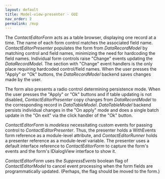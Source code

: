 ```yaml
---
layout: default
title: Model-view-presenter - GUI
nav_order: 2
permalink: /mvp
---
```


The *ContactEditorForm* acts as a table browser, displaying one record at a time. The name of each form control matches the associated field name. *ContactEditorPresenter* populates the form from *DataRecordModel* by matching control and field names, minimizing the need for hardcoding the field names. Individual form controls raise "Change" events updating the *DataRecordModel*. The section with "Change" event handlers is the only place requiring hardcoded control/field names. When the user presses the "Apply" or "Ok" buttons, the *DataRecordModel* backend saves changes made by the user.

The form also presents a radio control determining persistence mode. When the user presses the "Apply" or "Ok" buttons and if table updating is not disabled, *ContactEditorPresenter* copy changes from *DataRecordModel* to the corresponding record in *DataTableModel*. *DataTableModel* backend persists individual changes in the "On apply" mode and does a single batch update in the "On exit" via the click handler of the "Ok" button.

*ContactEditorForm* is *modeless* necessitating custom events for passing control to *ContactEditorPresenter*. Thus, the presenter holds a WithEvents form reference as a module-level attribute, and *ContactEditorRunner* holds a presenter reference as a module-level variable. The presenter uses a default interface reference to *ContactEditorForm* to capture the form's events and the form's IDialogView interface to show it.

*ContactEditorForm* uses the *SuppressEvents* boolean flag of *ContactEditorModel* to cancel event processing when the form fields are programmatically updated. (Perhaps, the flag should be moved to the form.)